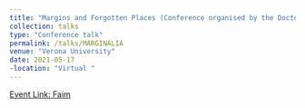 ```yaml
---
title: "Margins and Forgotten Places (Conference organised by the Doctoral School of Verona University)"
collection: talks
type: "Conference talk"
permalink: /talks/MARGINALIA
venue: "Verona University"
date: 2021-05-17
-location: "Virtual "
---
```


[Event Link: Faim](https://sites.google.com/view/2021univrdoctoralconference/)
